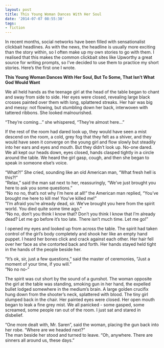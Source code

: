 ```yaml
---
layout: post
title: This Young Woman Dances With Her Soul
date: '2014-07-07 08:55:38'
tags:
- fiction
---
```


In recent months, social networks have been filled with sensationalist clickbait headlines. As with the news, the headline is usually more exciting than the story within, so I often make up my own stories to go with them. I realised that this makes the common clickbait sites like Upworthy a great source for writing prompts, so I’ve decided to use them to practice my short stories. Here’s the first one I wrote.



**This Young Woman Dances With Her Soul, But To Some, That Isn’t What God Would Want**

We all held hands as the teenage girl at the head of the table began to chant and sway from side to side. Her eyes were closed, revealing large black crosses painted over them with long, splattered streaks. Her hair was big and messy: not flowing, but stumbling down her back, interwoven with tattered ribbons. She looked malnourished.

“They’re coming…” she whispered, “They’re almost here…”

If the rest of the room had dared look up, they would have seen a mist descend on the room, a cold, grey fog that they felt as a shiver, and they would have seen it converge on the young girl and flow slowly but steadily into her ears and eyes and mouth. But they didn’t look up. No-one dared. We all kept our heads down, eyes closed, hands clasped tightly in a circle around the table. We heard the girl gasp, cough, and then she began to speak in someone else’s voice.

“What?!” She cried, sounding like an old American man, “What fresh hell is this?!”<br/>
“Relax,” said the man sat next to her, reassuringly, “We’ve just brought you here to ask you some questions.”<br/>
“No no no, that’s not why I’m here at all!” the American man replied, “You’ve brought me here to kill me! You’ve killed me!”<br/>
“I’m afraid you’re already dead, sir. We’ve brought you here from the spirit world. You died quite some time ago.”<br/>
“No no, don’t you think I know that? Don’t you think I know that I’m already dead? Let me go before it’s too late. There isn’t much time. Let me go!”

I opened my eyes and looked up from across the table. The spirit had taken control of the girl’s body completely and shook her like an empty hand puppet. I heard her bones click and crack against each other. Her hair fell over her face as she contorted back and forth. Her hands stayed held tight in the hands of the people beside her.

“It’s ok, sir, just a few questions,” said the master of ceremonies, “Just a moment of your time, if you will.”<br/>
“No no no-”

The spirit was cut short by the sound of a gunshot. The woman opposite the girl at the table was standing, smoking gun in her hand, the expelled bullet lodged somewhere in the medium’s brain. A large golden crucifix hung down from the shooter’s neck, splattered with blood. The tiny girl slumped back in the chair. Her painted eyes were closed. Her open mouth began to leak a fine grey mist. We all panicked - some gasped, some screamed, some people ran out of the room. I just sat and stared in disbelief.

“One more dealt with, Mr. Saren”, said the woman, placing the gun back into her robe. “Where are we headed next?”<br/>
The man beside her stood and turned to leave. “Oh, anywhere. There are sinners all around us, these days.”
